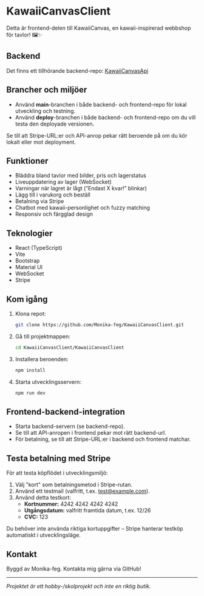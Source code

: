 # KawaiiCanvasClient

Detta är frontend-delen till KawaiiCanvas, en kawaii-inspirerad webbshop för tavlor! 🖼️✨

## Backend

Det finns ett tillhörande backend-repo: [KawaiiCanvasApi](https://github.com/Monika-feg/KawaiiCanvasApi)

## Brancher och miljöer

- Använd **main**-branchen i både backend- och frontend-repo för lokal utveckling och testning.
- Använd **deploy**-branchen i både backend- och frontend-repo om du vill testa den deployade versionen.

Se till att Stripe-URL:er och API-anrop pekar rätt beroende på om du kör lokalt eller mot deployment.

## Funktioner

- Bläddra bland tavlor med bilder, pris och lagerstatus
- Liveuppdatering av lager (WebSocket)
- Varningar när lagret är lågt (”Endast X kvar!” blinkar)
- Lägg till i varukorg och beställ
- Betalning via Stripe
- Chatbot med kawaii-personlighet och fuzzy matching
- Responsiv och färgglad design

## Teknologier

- React (TypeScript)
- Vite
- Bootstrap
- Material UI
- WebSocket
- Stripe

## Kom igång

1. Klona repot:
   ```bash
   git clone https://github.com/Monika-feg/KawaiiCanvasClient.git
   ```
2. Gå till projektmappen:
   ```bash
   cd KawaiiCanvasClient/KawaiiCanvasClient
   ```
3. Installera beroenden:
   ```bash
   npm install
   ```
4. Starta utvecklingsservern:
   ```bash
   npm run dev
   ```

## Frontend-backend-integration

- Starta backend-servern (se backend-repo).
- Se till att API-anropen i frontend pekar mot rätt backend-url.
- För betalning, se till att Stripe-URL:er i backend och frontend matchar.

## Testa betalning med Stripe

För att testa köpflödet i utvecklingsmiljö:

1. Välj "kort" som betalningsmetod i Stripe-rutan.
2. Använd ett testmail (valfritt, t.ex. test@example.com).
3. Använd detta testkort:
   - **Kortnummer:** 4242 4242 4242 4242
   - **Utgångsdatum:** valfritt framtida datum, t.ex. 12/26
   - **CVC:** 123

Du behöver inte använda riktiga kortuppgifter – Stripe hanterar testköp automatiskt i utvecklingsläge.

## Kontakt

Byggd av Monika-feg. Kontakta mig gärna via GitHub!

---

_Projektet är ett hobby-/skolprojekt och inte en riktig butik._
